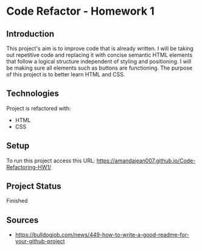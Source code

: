 # Code Refactor - Homework 1

## Introduction
This project's aim is to improve code that is already written. I will be taking out repetitive code and replacing it with concise semantic HTML elements that follow a logical structure independent of styling and positioning. I will be making sure all elements such as buttons are functioning. The purpose of this project is to better learn HTML and CSS.

## Technologies
Project is refactored with:
* HTML
* CSS

## Setup
To run this project access this URL: https://amandajean007.github.io/Code-Refactoring-HW1/

## Project Status 
Finished

## Sources
* https://bulldogjob.com/news/449-how-to-write-a-good-readme-for-your-github-project
